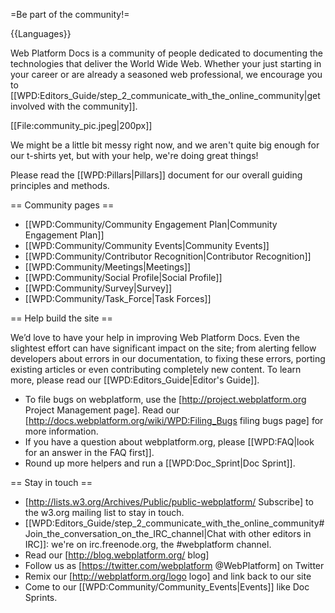 =Be part of the community!=

{{Languages}}

Web Platform Docs is a community of people dedicated to documenting the technologies that deliver the World Wide Web. Whether your just starting in your career or are already a seasoned web professional, we encourage you to [[WPD:Editors_Guide/step_2_communicate_with_the_online_community|get involved with the community]].

[[File:community_pic.jpeg|200px]]

We might be a little bit messy right now, and we aren't quite big enough for our t-shirts yet, but with your help, we're doing great things!

Please read the [[WPD:Pillars|Pillars]] document for our overall guiding principles and methods.

== Community pages == 

* [[WPD:Community/Community Engagement Plan|Community Engagement Plan]]
* [[WPD:Community/Community Events|Community Events]]
* [[WPD:Community/Contributor Recognition|Contributor Recognition]]
* [[WPD:Community/Meetings|Meetings]]
* [[WPD:Community/Social Profile|Social Profile]]
* [[WPD:Community/Survey|Survey]]
* [[WPD:Community/Task_Force|Task Forces]]

== Help build the site ==

We’d love to have your help in improving Web Platform Docs. Even the slightest effort can have significant impact on the site; from alerting fellow developers about errors in our documentation, to fixing these errors, porting existing articles or even contributing completely new content. To learn more, please read our [[WPD:Editors_Guide|Editor's Guide]].

* To file bugs on webplatform, use the [http://project.webplatform.org Project Management page]. Read our [http://docs.webplatform.org/wiki/WPD:Filing_Bugs filing bugs page] for more information.
* If you have a question about webplatform.org, please [[WPD:FAQ|look for an answer in the FAQ first]].
* Round up more helpers and run a [[WPD:Doc_Sprint|Doc Sprint]].

== Stay in touch ==

* [http://lists.w3.org/Archives/Public/public-webplatform/ Subscribe] to the w3.org mailing list to stay in touch.
* [[WPD:Editors_Guide/step_2_communicate_with_the_online_community#Join_the_conversation_on_the_IRC_channel|Chat with other editors in IRC]]: we're on irc.freenode.org, the #webplatform channel.
* Read our [http://blog.webplatform.org/ blog]
* Follow us as [https://twitter.com/webplatform @WebPlatform] on Twitter
* Remix our [http://webplatform.org/logo logo] and link back to our site
* Come to our [[WPD:Community/Community_Events|Events]] like Doc Sprints.